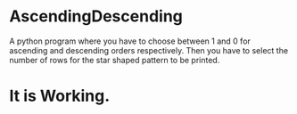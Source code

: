 # AscendingDescending
A python program where you have to choose between 1 and 0 for ascending and descending orders respectively. Then you have to select the number of rows for the star shaped pattern to be printed.
# It is Working.
